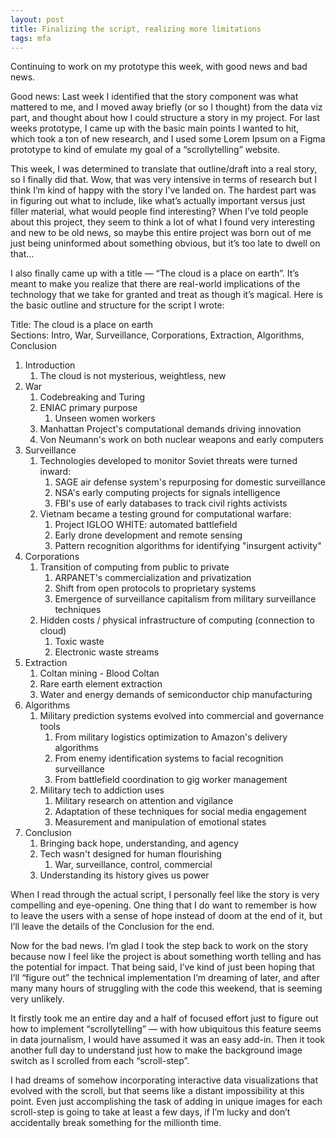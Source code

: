 ```yaml
---
layout: post
title: Finalizing the script, realizing more limitations
tags: mfa
---
```


Continuing to work on my prototype this week, with good news and bad news.

Good news: Last week I identified that the story component was what mattered to me, and I moved away briefly (or so I thought) from the data viz part, and thought about how I could structure a story in my project. For last weeks prototype, I came up with the basic main points I wanted to hit, which took a ton of new research, and I used some Lorem Ipsum on a Figma prototype to kind of emulate my goal of a “scrollytelling” website.

This week, I was determined to translate that outline/draft into a real story, so I finally did that. Wow, that was very intensive in terms of research but I think I’m kind of happy with the story I’ve landed on. The hardest part was in figuring out what to include, like what’s actually important versus just filler material, what would people find interesting? When I’ve told people about this project, they seem to think a lot of what I found very interesting and new to be old news, so maybe this entire project was born out of me just being uninformed about something obvious, but it’s too late to dwell on that… 

I also finally came up with a title — “The cloud is a place on earth”. It’s meant to make you realize that there are real-world implications of the technology that we take for granted and treat as though it’s magical. Here is the basic outline and structure for the script I wrote:

Title: The cloud is a place on earth \
Sections: Intro, War, Surveillance, Corporations, Extraction, Algorithms, Conclusion

1. Introduction
   1. The cloud is not mysterious, weightless, new 
2. War
   1. Codebreaking and Turing
   2. ENIAC primary purpose
      1. Unseen women workers
   3. Manhattan Project's computational demands driving innovation
   4. Von Neumann's work on both nuclear weapons and early computers
3. Surveillance 
   1. Technologies developed to monitor Soviet threats were turned inward:
      1. SAGE air defense system's repurposing for domestic surveillance
      2. NSA's early computing projects for signals intelligence
      3. FBI's use of early databases to track civil rights activists
   2. Vietnam became a testing ground for computational warfare:
      1. Project IGLOO WHITE: automated battlefield
      2. Early drone development and remote sensing
      3. Pattern recognition algorithms for identifying "insurgent activity"
4. Corporations
   1. Transition of computing from public to private
      1. ARPANET's commercialization and privatization
      2. Shift from open protocols to proprietary systems
      3. Emergence of surveillance capitalism from military surveillance techniques
   2. Hidden costs / physical infrastructure of computing (connection to cloud)
      1. Toxic waste
      2. Electronic waste streams
5. Extraction
   1. Coltan mining - Blood Coltan
   2. Rare earth element extraction
   3. Water and energy demands of semiconductor chip manufacturing
6. Algorithms
   1. Military prediction systems evolved into commercial and governance tools
      1. From military logistics optimization to Amazon's delivery algorithms
      2. From enemy identification systems to facial recognition surveillance
      3. From battlefield coordination to gig worker management
   2. Military tech to addiction uses
      1. Military research on attention and vigilance
      2. Adaptation of these techniques for social media engagement
      3. Measurement and manipulation of emotional states
7. Conclusion
   1. Bringing back hope, understanding, and agency
   2. Tech wasn't designed for human flourishing
      1. War, surveillance, control, commercial 
   3. Understanding its history gives us power

When I read through the actual script, I personally feel like the story is very compelling and eye-opening. One thing that I do want to remember is how to leave the users with a sense of hope instead of doom at the end of it, but I’ll leave the details of the Conclusion for the end. 

Now for the bad news. I’m glad I took the step back to work on the story because now I feel like the project is about something worth telling and has the potential for impact. That being said, I’ve kind of just been hoping that I’ll “figure out” the technical implementation I’m dreaming of later, and after many many hours of struggling with the code this weekend, that is seeming very unlikely. 

It firstly took me an entire day and a half of focused effort just to figure out how to implement “scrollytelling” — with how ubiquitous this feature seems in data journalism, I would have assumed it was an easy add-in. Then it took another full day to understand just how to make the background image switch as I scrolled from each “scroll-step”. 

I had dreams of somehow incorporating interactive data visualizations that evolved with the scroll, but that seems like a distant impossibility at this point. Even just accomplishing the task of adding in unique images for each scroll-step is going to take at least a few days, if I’m lucky and don’t accidentally break something for the millionth time. 